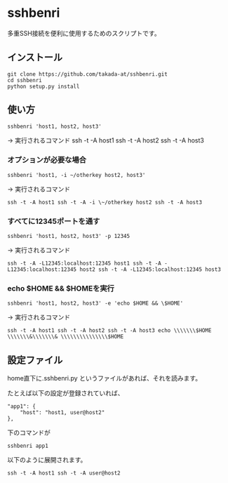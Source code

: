 sshbenri
========

多重SSH接続を便利に使用するためのスクリプトです。

## インストール
    git clone https://github.com/takada-at/sshbenri.git
    cd sshbenri
    python setup.py install

## 使い方

    sshbenri 'host1, host2, host3'

→ 実行されるコマンド
    ssh -t -A host1 ssh -t -A host2 ssh -t -A host3

### オプションが必要な場合

    sshbenri 'host1, -i ~/otherkey host2, host3'

→ 実行されるコマンド

    ssh -t -A host1 ssh -t -A -i \~/otherkey host2 ssh -t -A host3

### すべてに12345ポートを通す

    sshbenri 'host1, host2, host3' -p 12345

→ 実行されるコマンド

    ssh -t -A -L12345:localhost:12345 host1 ssh -t -A -L12345:localhost:12345 host2 ssh -t -A -L12345:localhost:12345 host3

### echo $HOME && \$HOMEを実行

    sshbenri 'host1, host2, host3' -e 'echo $HOME && \$HOME'

→ 実行されるコマンド

    ssh -t -A host1 ssh -t -A host2 ssh -t -A host3 echo \\\\\\\$HOME \\\\\\\&\\\\\\\& \\\\\\\\\\\\\\\$HOME

## 設定ファイル
home直下に.sshbenri.py というファイルがあれば、それを読みます。

たとえば以下の設定が登録されていれば、

    "app1": {
        "host": "host1, user@host2"
    },

下のコマンドが

    sshbenri app1

以下のように展開されます。

    ssh -t -A host1 ssh -t -A user@host2
